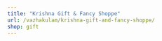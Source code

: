 ```yaml
---
title: "Krishna Gift & Fancy Shoppe"
url: /vazhakulam/krishna-gift-and-fancy-shoppe/
shop: gift
---
```

